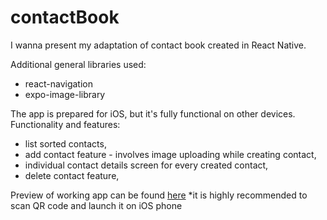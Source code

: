 # contactBook

I wanna present my adaptation of contact book created in React Native. 

Additional general libraries used:
 - react-navigation
 - expo-image-library

The app is prepared for iOS, but it's fully functional on other devices. 
Functionality and features:
 - list sorted contacts,
 - add contact feature - involves image uploading while creating contact,
 - individual contact details screen for every created contact,
 - delete contact feature,

Preview of working app can be found [here](https://snack.expo.dev/@doseeey/contact-book)
*it is highly recommended to scan QR code and launch it on iOS phone
